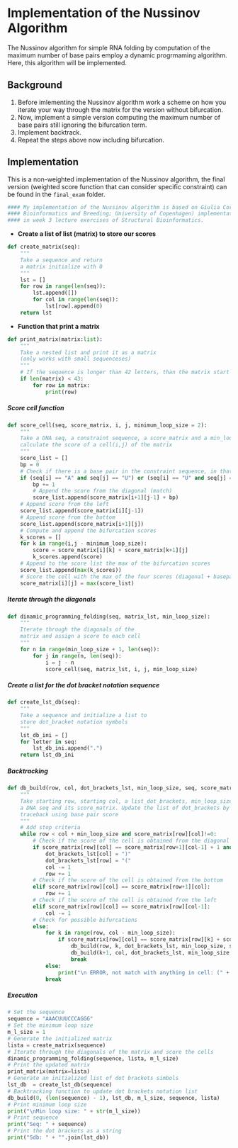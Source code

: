 # Implementation of the Nussinov Algorithm

The Nussinov algorithm for simple RNA folding by computation of the maximum number of base pairs employ a dynamic progrmaming algorithm. Here, this algorithm will be implemented.

## Background

1. Before imlementing the Nussinov algorithm work a scheme on how you iterate your way through the matrix for the version without bifurcation.
2. Now, implement a simple version computing the maximum number of base pairs still ignoring the bifurcation term.
3. Implement backtrack.
4. Repeat the steps above now including bifurcation.

## Implementation

This is a non-weighted implementation of the Nussinov algorithm, the final version (weighted score function that can consider specific constraint) can be found in the `final_exam` folder.

```python
#### My implementation of the Nussinov algorithm is based on Giulia Corsi (PhD fellow Animal Genetics, 
#### Bioinformatics and Breeding; University of Copenhagen) implementation and on line guides I received
#### in week 3 lecture exercises of Structural Bioinformatics. 
```

* __Create a list of list (matrix) to store our scores__
```python
def create_matrix(seq):
    """
    Take a sequence and return 
    a matrix initialize with 0
    """
    lst = []
    for row in range(len(seq)):
        lst.append([])
        for col in range(len(seq)):
            lst[row].append(0)
    return lst
```

* __Function that print a matrix__
```python
def print_matrix(matrix:list):
    """
    Take a nested list and print it as a matrix 
    (only works with small sequenceses)
    """
    # If the sequence is longer than 42 letters, than the matrix start to overlap. Anyway it can be helpful for debugging.
    if len(matrix) < 43:
        for row in matrix:
            print(row)
```

##### Score cell function
```python
def score_cell(seq, score_matrix, i, j, minimum_loop_size = 2):
    """
    Take a DNA seq, a constraint sequence, a score_matrix and a min_loop_size and 
    calculate the score of a cell(i,j) of the matrix
    """    
    score_list = []
    bp = 0
    # Check if there is a base pair in the constraint sequence, in that case force to have base pair    
    if (seq[i] == "A" and seq[j] == "U") or (seq[i] == "U" and seq[j] == "A") or (seq[i] == "G" and seq[j] == "C") or (seq[i] == "C" and seq[j] == "G") or (seq[i] == "G" and seq[j] == "U") or (seq[i] == "U" and seq[j] == "G"):
        bp += 1
        # Append the score from the diagonal (match)
        score_list.append(score_matrix[i+1][j-1] + bp)   
    # Append score from the left
    score_list.append(score_matrix[i][j-1])
    # Append score from the bottom
    score_list.append(score_matrix[i+1][j])           
    # Compute and append the bifurcation scores
    k_scores = []                                     
    for k in range(i,j - minimum_loop_size):
        score = score_matrix[i][k] + score_matrix[k+1][j]
        k_scores.append(score)
    # Append to the score list the max of the bifurcation scores
    score_list.append(max(k_scores))
    # Score the cell with the max of the four scores (diagonal + basepair score, left, bottom and bifurcation)
    score_matrix[i][j] = max(score_list)                   
```

##### Iterate through the diagonals              
```python
def dinamic_programming_folding(seq, matrix_lst, min_loop_size):
    """
    Iterate through the diagonals of the 
    matrix and assign a score to each cell
    """
    for n in range(min_loop_size + 1, len(seq)):                      
        for j in range(n, len(seq)):                             
            i = j - n                                             
            score_cell(seq, matrix_lst, i, j, min_loop_size)                                 
```

##### Create a list for the dot bracket notation sequence
```python
def create_lst_db(seq):
    """
    Take a sequence and initialize a list to 
    store dot_bracket notation symbols
    """
    lst_db_ini = []
    for letter in seq:
        lst_db_ini.append(".")
    return lst_db_ini
```

##### Backtracking
```python
def db_build(row, col, dot_brackets_lst, min_loop_size, seq, score_matrix):   # the order of how we decide the conditions will determine which structure will be generated (same base pairs)
    """
    Take starting row, starting col, a list_dot_brackets, min_loop_size, 
    a DNA seq and its score_matrix. Update the list of dot_brackets by 
    traceback using base pair score
    """
    # Add stop criteria  
    while row < col + min_loop_size and score_matrix[row][col]!=0:           
        # Check if the score of the cell is obtained from the diagonal (match)                                                                    
        if score_matrix[row][col] == score_matrix[row+1][col-1] + 1 and (seq[row] == "A" and seq[col] == "U") or (seq[row] == "U" and seq[col] == "A") or (seq[row] == "G" and seq[col] == "C") or (seq[row] == "C" and seq[col] == "G") or (seq[row] == "G" and seq[col] == "U") or (seq[row] == "U" and seq[col] == "G"):  
            dot_brackets_lst[col] = ")"
            dot_brackets_lst[row] = "("
            col -= 1
            row += 1
        # Check if the score of the cell is obtained from the bottom
        elif score_matrix[row][col] == score_matrix[row+1][col]:             
            row += 1
        # Check if the score of the cell is obtained from the left
        elif score_matrix[row][col] == score_matrix[row][col-1]:              
            col -= 1     
        # Check for possible bifurcations                                                    
        else:
            for k in range(row, col - min_loop_size):
                if score_matrix[row][col] == score_matrix[row][k] + score_matrix[k+1][col]:
                    db_build(row, k, dot_brackets_lst, min_loop_size, seq, score_matrix)     # recursion (i,k)
                    db_build(k+1, col, dot_brackets_lst, min_loop_size, seq, score_matrix)   #           (k+1,j)
                    break
            else:
                print("\n ERROR, not match with anything in cell: (" + str(row) + ", " + str(col) + ")")
            break
```

##### Execution
```python
# Set the sequence
sequence = "AAACUUUCCCAGGG"  
# Set the minimum loop size                                           
m_l_size = 1                                                           
# Generate the initialized matrix
lista = create_matrix(sequence) 
# Iterate through the diagonals of the matrix and score the cells                                        
dinamic_programming_folding(sequence, lista, m_l_size)                  
# Print the updated matrix
print_matrix(matrix=lista)
# Generate an initialized list of dot brackets simbols                                                                             
lst_db  = create_lst_db(sequence)                                       
# Backtracking function to update dot brackets notation list
db_build(0, (len(sequence) - 1), lst_db, m_l_size, sequence, lista)     
# Print minimum loop size
print("\nMin loop size: " + str(m_l_size))
# Print sequence
print("Seq: " + sequence)
# Print the dot brackets as a string
print("Sdb: " + "".join(lst_db))                                        
```